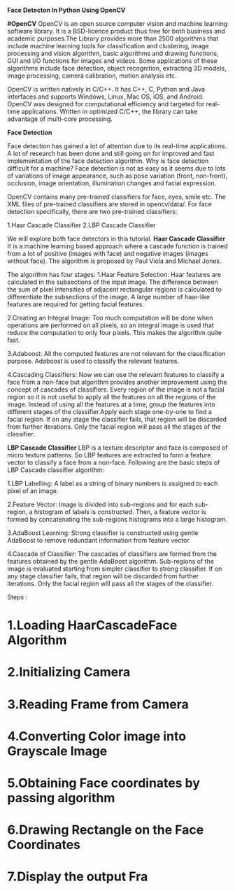 **Face Detecton In Python Using OpenCV**

**#OpenCV**
OpenCV is an open source computer vision and machine learning software library. It is a BSD-licence product thus free for both business and academic purposes.The Library provides more than 2500 algorithms that include machine learning tools for classification and clustering, image processing and vision algorithm, basic algorithms and drawing functions, GUI and I/O functions for images and videos. Some applications of these algorithms include face detection, object recognition, extracting 3D models, image processing, camera calibration, motion analysis etc.

OpenCV is written natively in C/C++. It has C++, C, Python and Java interfaces and supports Windows, Linux, Mac OS, iOS, and Android. OpenCV was designed for computational efficiency and targeted for real-time applications. Written in optimized C/C++, the library can take advantage of multi-core processing.

**Face Detection**

Face detection has gained a lot of attention due to its real-time applications. A lot of research has been done and still going on for improved and fast implementation of the face detection algorithm. Why is face detection difficult for a machine? Face detection is not as easy as it seems due to lots of variations of image appearance, such as pose variation (front, non-front), occlusion, image orientation, illumination changes and facial expression.

OpenCV contains many pre-trained classifiers for face, eyes, smile etc. The XML files of pre-trained classifiers are stored in opencv/data/. For face detection specifically, there are two pre-trained classifiers:

1.Haar Cascade Classifier
2.LBP Cascade Classifier

We will explore both face detectors in this tutorial.
**Haar Cascade Classifier**
It is a machine learning based approach where a cascade function is trained from a lot of positive (images with face) and negative images (images without face). The algorithm is proposed by Paul Viola and Michael Jones.

The algorithm has four stages:
1.Haar Feature Selection:
Haar features are calculated in the subsections of the input image. The difference between the sum of pixel intensities of adjacent rectangular regions is calculated to differentiate the subsections of the image. A large number of haar-like features are required for getting facial features.

2.Creating an Integral Image:
Too much computation will be done when operations are performed on all pixels, so an integral image is used that reduce the computation to only four pixels. This makes the algorithm quite fast.

3.Adaboost:
All the computed features are not relevant for the classification purpose. Adaboost is used to classify the relevant features.

4.Cascading Classifiers:
Now we can use the relevant features to classify a face from a non-face but algorithm provides another improvement using the concept of cascades of classifiers. Every region of the image is not a facial region so it is not useful to apply all the features on all the regions of the image. Instead of using all the features at a time, group the features into different stages of the classifier.Apply each stage one-by-one to find a facial region. If on any stage the classifier fails, that region will be discarded from further iterations. Only the facial region will pass all the stages of the classifier.

**LBP Cascade Classifier**
LBP is a texture descriptor and face is composed of micro texture patterns. So LBP features are extracted to form a feature vector to classify a face from a non-face. Following are the basic steps of LBP Cascade classifier algorithm:

1.LBP Labelling:
A label as a string of binary numbers is assigned to each pixel of an image.

2.Feature Vector:
Image is divided into sub-regions and for each sub-region, a histogram of labels is constructed. Then, a feature vector is formed by concatenating the sub-regions histograms into a large histogram.

3.AdaBoost Learning:
Strong classifier is constructed using gentle AdaBoost to remove redundant information from feature vector.

4.Cascade of Classifier:
The cascades of classifiers are formed from the features obtained by the gentle AdaBoost algorithm. Sub-regions of the image is evaluated starting from simpler classifier to strong classifier. If on any stage classifier fails, that region will be discarded from further iterations. Only the facial region will pass all the stages of the classifier.

Steps :
   # 1.Loading HaarCascadeFace Algorithm
   # 2.Initializing Camera
   # 3.Reading Frame from Camera
   # 4.Converting Color image into Grayscale Image
   # 5.Obtaining Face coordinates by passing algorithm
   # 6.Drawing Rectangle on the Face Coordinates
   
   # 7.Display the output Fra

